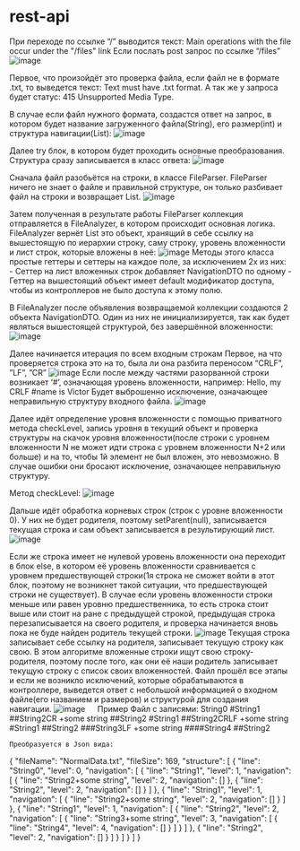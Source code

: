 # rest-api
При переходе по ссылке “/” выводится текст: Main operations with the file occur under the "/files" link 
Если послать post запрос по ссылке “/files”
 ![image](https://user-images.githubusercontent.com/67002782/174655424-a2f77f16-5807-48c3-858c-be4d2cb39e46.png)


Первое, что произойдёт это проверка файла, если файл не в формате .txt, то выведется текст: Text must have .txt format. А так же у запроса будет статус: 415 Unsupported Media Type.


В случае если файл нужного формата, создастся ответ на запрос, в котором будет название загруженного файла(String), его размер(int) и структура навигации(List<NavigationDTO>):
 ![image](https://user-images.githubusercontent.com/67002782/174655463-0d3c0503-869e-4df4-8d69-ff2f1f7bbed3.png)



Далее try блок, в котором будет проходить основные преобразования. Структура сразу записывается в класс ответа:
![image](https://user-images.githubusercontent.com/67002782/174655482-ea302351-45f5-44bc-ad96-2a447514d1e0.png)



Сначала файл разобьётся на строки, в классе FileParser. FileParser ничего не знает о файле и правильной структуре, он только разбивает файл на строки и возвращает List<Srting>.
 ![image](https://user-images.githubusercontent.com/67002782/174655498-c68697b0-e542-4553-b304-51231128dc9f.png)


Затем полученная в результате работы FileParser коллекция отправляется в FileAnalyzer, в котором происходит основная логика. FileAnalyzer вернёт List<NavigationDTO> это объект, хранящий в себе ссылку на вышестоящую по иерархии строку, саму строку, уровень вложенности и лист строк, которые вложены в неё:
 ![image](https://user-images.githubusercontent.com/67002782/174655513-dab4b61b-4b4f-4f56-a7f4-64d8e3511cfe.png)
Методы этого класса простые геттеры и сеттеры на каждое поле, за исключением 2х из них:
	- Сеттер на лист вложенных строк добавляет NavigationDTO по одному
	- Геттер на вышестоящий объект имеет default модификатор доступа, чтобы из контроллеров не было доступа к этому полю.


В FileAnalyzer после объявления возвращаемой коллекции создаются 2 объекта NavigationDTO. Один из них не инициализируется, так как будет являться вышестоящей структурой, без завершённой вложенности:
  ![image](https://user-images.githubusercontent.com/67002782/174655546-250b2b9a-045a-4009-a467-9fe42b3b44ba.png)


Далее начинается итерация по всем входным строкам 
Первое, на что проверяется строка это на то, была ли она разбита переносом “CRLF”, ”LF”, ”CR”
 ![image](https://user-images.githubusercontent.com/67002782/174655561-9fe3e307-8b8b-42f1-9e1c-87ac3e55da46.png)
Если после между частями разорванной строки возникает ‘#’, означающая уровень вложенности, например:
Hello, my CRLF
#name is Victor
Будет выброшенно исключение, означающее неправильную структуру входного файла.
![image](https://user-images.githubusercontent.com/67002782/174655577-871e7471-deb0-4e58-8847-c2f0c46cbbeb.png)


Далее идёт определение уровня вложенности с помощью приватного метода checkLevel, запись уровня в текущий объект и проверка структуры на скачок уровня вложенности(после строки с уровнем вложенности N не может идти строка с уровнем вложенности N+2 или больше) и на то, чтобы 1й элемент не был вложен, это невозможно. В случае ошибки они бросают исключение, означающее неправильную структуру.
 

Метод сheckLevel:
![image](https://user-images.githubusercontent.com/67002782/174655631-ebb12b3b-3778-45d1-b986-c7ac5d651d3f.png)


Дальше идёт обработка корневых строк (строк с уровне вложенности 0). У них не будет родителя, поэтому setParent(null), записывается текущая строка и сам объект записывается в результирующий лист.
![image](https://user-images.githubusercontent.com/67002782/174655679-6b073410-deb5-4cf7-a447-f17dea9fd46d.png)


Если же строка имеет не нулевой уровень вложенности она переходит в блок else, в котором её уровень вложенности сравнивается с уровнем предшествующей строки(1я строка не сможет войти в этот блок, поэтому не возникнет такой ситуации, что предшествующей строки не существует).
В случае если уровень вложенности строки меньше или равен уровню предшественника, то есть строка стоит выше или стоит на ране с предыдущей строкой, предыдущая строка перезаписывается на своего родителя, и проверка начинается вновь пока не буде найден родитель текущей строки.
 ![image](https://user-images.githubusercontent.com/67002782/174655711-b5862bf5-ac3b-4a46-a590-56b8b7a2dc08.png)
Текущая строка записывает себе ссылку на родителя, записывает текущую строку как свою. В этом алгоритме вложенные строки ищут свою строку-родителя, поэтому после того, как они её наши родитель записывает текущую строку с список своих вложенностей.
Файл прошёл все этапы и если не возникло исключений, которые обрабатываются в контроллере, выведется ответ с небольшой информацией о входном файле(его названием и размеров) и структурой для создания навигации.
![image](https://user-images.githubusercontent.com/67002782/174655725-08dbf3b5-13b0-469f-8e58-4625ab6cf790.png)
 
                      Пример
   Файл с записями:
String0
#String1
##String2CR
+some string
##String2
#String1
##String2CRLF
+some string
#String1
##String2
###String3LF
+some string
####String4
##String2

	Преобразуется в Json вида:
{
    "fileName": "NormalData.txt",
    "fileSize": 169,
    "structure": [
        {
            "line": "String0",
            "level": 0,
            "navigation": [
                {
                    "line": "String1",
                    "level": 1,
                    "navigation": [
                        {
                            "line": "String2+some string",
                            "level": 2,
                            "navigation": []
                        },
                        {
                            "line": "String2",
                            "level": 2,
                            "navigation": []
                        }
                    ]
                },
                {
                    "line": "String1",
                    "level": 1,
                    "navigation": [
                        {
                            "line": "String2+some string",
                            "level": 2,
                            "navigation": []
                        }
                    ]
                },
                {
                    "line": "String1",
                    "level": 1,
                    "navigation": [
                        {
                            "line": "String2",
                            "level": 2,
                            "navigation": [
                                {
                                    "line": "String3+some string",
                                    "level": 3,
                                    "navigation": [
                                        {
                                            "line": "String4",
                                            "level": 4,
                                            "navigation": []
                                        }
                                    ]
                                }
                            ]
                        },
                        {
                            "line": "String2",
                            "level": 2,
                            "navigation": []
                        }
                    ]
                }
            ]
        }
    ]
}
